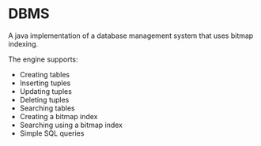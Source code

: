 # DBMS
A java implementation of a database management system that uses bitmap indexing.  
  
The engine supports:  
- Creating tables  
- Inserting tuples  
- Updating tuples  
- Deleting tuples  
- Searching tables  
- Creating a bitmap index  
- Searching using a bitmap index  
- Simple SQL queries
